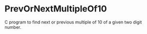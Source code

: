 # PrevOrNextMultipleOf10
C program to find next or previous multiple of 10 of a given two digit number.
